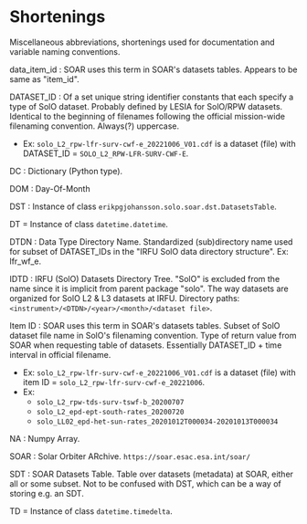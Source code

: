 # Shortenings

Miscellaneous abbreviations, shortenings used for documentation and
variable naming conventions.

data_item_id : SOAR uses this term in SOAR's datasets tables. Appears to be
same as "item_id".

DATASET_ID : Of a set unique string identifier constants that each specify a
type of SolO dataset.
Probably defined by LESIA for SolO/RPW datasets. Identical to the
beginning of filenames following the official mission-wide filenaming
convention. Always(?) uppercase.

- Ex: `solo_L2_rpw-lfr-surv-cwf-e_20221006_V01.cdf` is a dataset (file) with
  DATASET_ID = `SOLO_L2_RPW-LFR-SURV-CWF-E`.

DC : Dictionary (Python type).

DOM : Day-Of-Month

DST : Instance of class `erikpgjohansson.solo.soar.dst.DatasetsTable`.

DT = Instance of class `datetime.datetime`.

DTDN : Data Type Directory Name. Standardized (sub)directory name used
for subset of DATASET_IDs in the "IRFU SolO data directory structure". Ex:
lfr_wf_e.

IDTD : IRFU (SolO) Datasets Directory Tree. "SolO" is excluded from the
name since it is implicit from parent package "solo". The way datasets are
organized for SolO L2 & L3 datasets at IRFU. Directory paths:
`<instrument>/<DTDN>/<year>/<month>/<dataset file>`.

Item ID : SOAR uses this term in SOAR's datasets tables. Subset of SolO
dataset file name in SolO's filenaming convention.
Type of return value from SOAR when requesting table of datasets.
Essentially DATASET_ID + time interval in official filename.

- Ex: `solo_L2_rpw-lfr-surv-cwf-e_20221006_V01.cdf` is a dataset (file) with
  item ID = `solo_L2_rpw-lfr-surv-cwf-e_20221006`.
- Ex:
  - `solo_L2_rpw-tds-surv-tswf-b_20200707`
  - `solo_L2_epd-ept-south-rates_20200720`
  - `solo_LL02_epd-het-sun-rates_20201012T000034-20201013T000034`

NA : Numpy Array.

SOAR : Solar Orbiter ARchive. `https://soar.esac.esa.int/soar/`

SDT : SOAR Datasets Table. Table over datasets (metadata) at SOAR, either all
or some subset. Not to be confused with DST, which can be a way of storing e.g.
an SDT.

TD = Instance of class `datetime.timedelta`.
